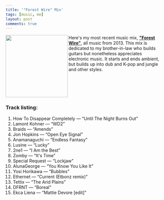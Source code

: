 ```yaml
---
title: '"Forest Wire" Mix'
tags: [music, me]
layout: post
comments: true
---
```


<a href="http://recordings.mooseyard.com/mub79/"><img src="http://mooseyard.com/recordings/mub79/Cover.jpg" height="200" width="200" align="left"/></a>

Here's my most recent music mix, **["Forest Wire"](http://recordings.mooseyard.com/mub79/)**, all music from 2013. This mix is dedicated to my brother-in-law who builds guitars but nonetheless appreciates electronic music. It starts and ends ambient, but builds up into dub and K-pop and jungle and other styles.

<br clear="left"/>

### Track listing:

1. How To Disappear Completely — “Until The Night Burns Out”
1. Lamont Kohner — “WD2”
1. Braids — “Amends”
1. Jon Hopkins — “Open Eye Signal”
1. Anamanaguchi — “Endless Fantasy”
1. Lusine — “Lucky”
1. 2ne1 — “I Am the Best”
1. Zomby — “It's Time”
1. Special Request — “Lockjaw”
1. AlunaGeorge — “You Know You Like It”
1. Yosi Horikawa — “Bubbles”
1. Ethernet — “Current (Etbonz remix)”
1. Tettix — “The Arid Plains”
1. DFRNT — “Boreal”
1. Ekca Liena — “Mattie Devore [edit]”
